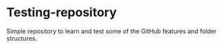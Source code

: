 # Testing-repository
Simple repository to learn and test some of the GitHub features and folder structures.
